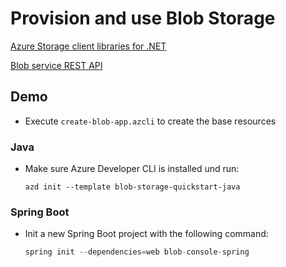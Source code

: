 # Provision and use Blob Storage

[Azure Storage client libraries for .NET](https://docs.microsoft.com/en-us/dotnet/api/overview/azure/storage)

[Blob service REST API](https://docs.microsoft.com/en-us/rest/api/storageservices/blob-service-rest-api)

## Demo

- Execute `create-blob-app.azcli` to create the base resources

### Java

- Make sure Azure Developer CLI is installed und run:

    ```shell
    azd init --template blob-storage-quickstart-java
    ```


### Spring Boot

- Init a new Spring Boot project with the following command:
    ```java
    spring init --dependencies=web blob-console-spring
    ```